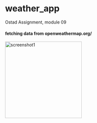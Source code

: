 # weather_app

Ostad Assignment, module 09
#### fetching data from openweathermap.org/

<img src="https://github.com/nbakh16/shopping_cart_flutter/assets/38786346/f961c45d-7096-442b-892a-c873df77be42" alt="screenshot1" width="250">